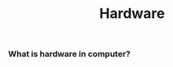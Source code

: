 ﻿---
layout: post
title: Hardware
category: Operating System
tags: [Operating System, Hardware]
---

### What is hardware in computer?
